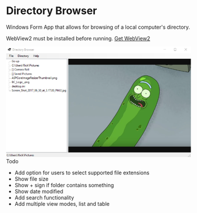 ﻿# Directory Browser
<p>Windows Form App that allows for browsing of a local computer's directory.</p>
<p>WebView2 must be installed before running. <a href="https://developer.microsoft.com/en-us/microsoft-edge/webview2/">Get WebView2</a></p>
<img src="DirectoryBrowserImg.png"/>
Todo
<ul>
<li>Add option for users to select supported file extensions</li>
<li>Show file size</li>
<li>Show + sign if folder contains something</li>
<li>Show date modified</li>
<li>Add search functionality</li>
<li>Add multiple view modes, list and table</li>
</ul>